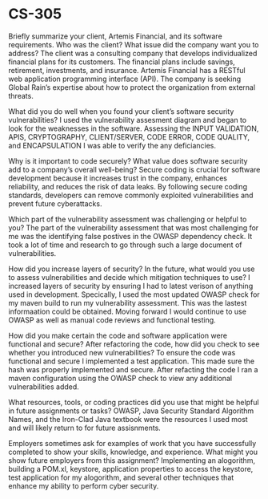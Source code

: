 # CS-305
Briefly summarize your client, Artemis Financial, and its software requirements. Who was the client? What issue did the company want you to address?
The client was a consulting company that develops individualized financial plans for its customers. The financial plans include savings, retirement, investments, and insurance.  Artemis Financial has a RESTful web application programming interface (API). The company is seeking Global Rain’s expertise about how to protect the organization from external threats.

What did you do well when you found your client’s software security vulnerabilities? 
I used the vulnerability assesment diagram and began to look for the weaknesses in the software. Assessing the INPUT VALIDATION, APIS, CRYPTOGRAPHY, CLIENT/SERVER, CODE ERROR, CODE QUALITY, and ENCAPSULATION I was able to verify the any deficiancies.

Why is it important to code securely? What value does software security add to a company’s overall well-being?
Secure coding is crucial for software development because it increases trust in the company, enhances reliability, and reduces the risk of data leaks. By following secure coding standards, developers can remove commonly exploited vulnerabilities and prevent future cyberattacks.

Which part of the vulnerability assessment was challenging or helpful to you?
The part of the vulnerability assessment that was most challenging for me was the identifying false postives in the OWASP dependency check. It took a lot of time and research to go through such a large document of vulnerabilities.

How did you increase layers of security? In the future, what would you use to assess vulnerabilities and decide which mitigation techniques to use?
I increased layers of security by ensuring I had to latest verison of anything used in development. Specically, I used the most updated OWASP check for my maven build to run my vulnerability assessment. This was the lastest informaation could be obtained. Moving forward I would continue to use OWASP as well as manual code reviews and functional testing.

How did you make certain the code and software application were functional and secure? After refactoring the code, how did you check to see whether you introduced new vulnerabilities?
To ensure the code was functional and secure I implemented a test application. This made sure the hash was properly implemented and secure. After refacting the code I ran a maven configuration using the OWASP check to view any additional vulnerabilities added. 

What resources, tools, or coding practices did you use that might be helpful in future assignments or tasks?
OWASP, Java Security Standard Algorithm Names, and the Iron-Clad Java textbook were the resources I used most and will likely return to for future assisnments.

Employers sometimes ask for examples of work that you have successfully completed to show your skills, knowledge, and experience. What might you show future employers from this assignment?
Implementing an alogorithm, building a POM.xl, keystore, application properties to access the keystore, test application for my alogorithm, and several other techniques that enhance my ability to perform cyber security.

